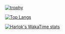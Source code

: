 [![trophy](https://github-profile-trophy.vercel.app/?username=B1ssultanov&theme=onedark)](https://github.com/ryo-ma/github-profile-trophy)

<!--[![Anurag's GitHub stats](https://github-readme-stats.vercel.app/api?username=B1ssultanov&theme=highcontrast&show_icons=true)](https://github.com/anuraghazra/github-readme-stats) -->

[![Top Langs](https://github-readme-stats.vercel.app/api/top-langs/?username=B1ssultanov&theme=highcontrast&show_icons=true)](https://github.com/anuraghazra/github-readme-stats)

[![Harlok's WakaTime stats](https://github-readme-stats.vercel.app/api/wakatime?username=B1ssultanov&theme=highcontrast)](https://github.com/anuraghazra/github-readme-stats)

